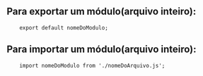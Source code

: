 ## Para exportar um módulo(arquivo inteiro):

```
    export default nomeDoModulo; 

```
## Para importar um módulo(arquivo inteiro):

```
    import nomeDoModulo from './nomeDoArquivo.js'; 

```
 

